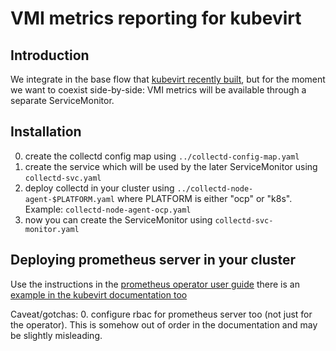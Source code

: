 VMI metrics reporting for kubevirt
==================================

Introduction
------------

We integrate in the base flow that [kubevirt recently built](https://github.com/kubevirt/kubevirt/pull/1515), but for the moment
we want to coexist side-by-side: VMI metrics will be available through a separate ServiceMonitor.

Installation
------------

0. create the collectd config map using `../collectd-config-map.yaml`
1. create the service which will be used by the later ServiceMonitor using `collectd-svc.yaml`
2. deploy collectd in your cluster using `../collectd-node-agent-$PLATFORM.yaml` where PLATFORM is either "ocp" or "k8s". Example: `collectd-node-agent-ocp.yaml`
3. now you can create the ServiceMonitor using `collectd-svc-monitor.yaml`


Deploying prometheus server in your cluster
-------------------------------------------

Use the instructions in the [prometheus operator user guide](https://github.com/coreos/prometheus-operator/blob/master/Documentation/user-guides/getting-started.md)
there is an [example in the kubevirt documentation too](https://github.com/kubevirt/kubevirt/pull/1515)

Caveat/gotchas:
0. configure rbac for prometheus server too (not just for the operator). This is somehow out of order in the documentation and may be slightly misleading.

